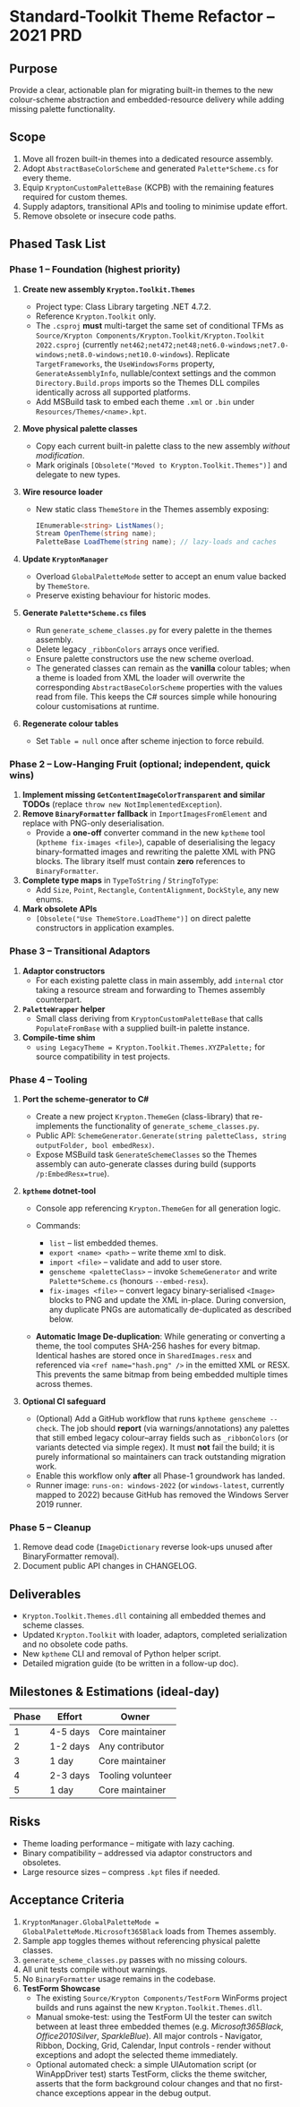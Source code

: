 # Standard-Toolkit Theme Refactor – 2021 PRD

## Purpose

Provide a clear, actionable plan for migrating built-in themes to the new colour-scheme abstraction
and embedded-resource delivery while adding missing palette functionality.

## Scope

1. Move all frozen built-in themes into a dedicated resource assembly.
2. Adopt `AbstractBaseColorScheme` and generated `Palette*Scheme.cs` for every theme.
3. Equip `KryptonCustomPaletteBase` (KCPB) with the remaining features required for custom themes.
4. Supply adaptors, transitional APIs and tooling to minimise update effort.
5. Remove obsolete or insecure code paths.

## Phased Task List

### Phase 1 – Foundation (highest priority)

1. **Create new assembly `Krypton.Toolkit.Themes`**

   - Project type: Class Library targeting .NET 4.7.2.
   - Reference `Krypton.Toolkit` only.
   - The `.csproj` **must** multi-target the same set of conditional TFMs as `Source/Krypton Components/Krypton.Toolkit/Krypton.Toolkit 2022.csproj` (currently `net462;net472;net48;net6.0-windows;net7.0-windows;net8.0-windows;net10.0-windows`). Replicate `TargetFrameworks`, the `UseWindowsForms` property, `GenerateAssemblyInfo`, nullable/context settings and the common `Directory.Build.props` imports so the Themes DLL compiles identically across all supported platforms.
   - Add MSBuild task to embed each theme `.xml` or `.bin` under `Resources/Themes/<name>.kpt`.

2. **Move physical palette classes**

   - Copy each current built-in palette class to the new assembly _without modification_.
   - Mark originals `[Obsolete("Moved to Krypton.Toolkit.Themes")]` and delegate to new types.

3. **Wire resource loader**

   - New static class `ThemeStore` in the Themes assembly exposing:

     ```csharp
     IEnumerable<string> ListNames();
     Stream OpenTheme(string name);
     PaletteBase LoadTheme(string name); // lazy-loads and caches
     ```

4. **Update `KryptonManager`**

   - Overload `GlobalPaletteMode` setter to accept an enum value backed by `ThemeStore`.
   - Preserve existing behaviour for historic modes.

5. **Generate `Palette*Scheme.cs` files**

   - Run `generate_scheme_classes.py` for every palette in the themes assembly.
   - Delete legacy `_ribbonColors` arrays once verified.
   - Ensure palette constructors use the new scheme overload.
   - The generated classes can remain as the **vanilla** colour tables; when a theme is loaded from XML the loader will overwrite the corresponding `AbstractBaseColorScheme` properties with the values read from file. This keeps the C# sources simple while honouring colour customisations at runtime.

6. **Regenerate colour tables**

   - Set `Table = null` once after scheme injection to force rebuild.

### Phase 2 – Low-Hanging Fruit (optional; independent, quick wins)

1. **Implement missing `GetContentImageColorTransparent` and similar TODOs** (replace `throw new NotImplementedException`).
2. **Remove `BinaryFormatter` fallback** in `ImportImagesFromElement` and replace with PNG-only deserialisation.
   - Provide a **one-off** converter command in the new `kptheme` tool (`kptheme fix-images <file>`), capable of deserialising the legacy binary-formatted images and rewriting the palette XML with PNG blocks. The library itself must contain **zero** references to `BinaryFormatter`.
3. **Complete type maps** in `TypeToString` / `StringToType`:
   - Add `Size`, `Point`, `Rectangle`, `ContentAlignment`, `DockStyle`, any new enums.
4. **Mark obsolete APIs**
   - `[Obsolete("Use ThemeStore.LoadTheme")]` on direct palette constructors in application examples.

### Phase 3 – Transitional Adaptors

1. **Adaptor constructors**
   - For each existing palette class in main assembly, add `internal` ctor taking a resource stream and forwarding to Themes assembly counterpart.
2. **`PaletteWrapper` helper**
   - Small class deriving from `KryptonCustomPaletteBase` that calls `PopulateFromBase` with a supplied built-in palette instance.
3. **Compile-time shim**
   - `using LegacyTheme = Krypton.Toolkit.Themes.XYZPalette;` for source compatibility in test projects.

### Phase 4 – Tooling

1. **Port the scheme-generator to C#**
   - Create a new project `Krypton.ThemeGen` (class-library) that re-implements the functionality of `generate_scheme_classes.py`.
   - Public API: `SchemeGenerator.Generate(string paletteClass, string outputFolder, bool embedResx)`.
   - Expose MSBuild task `GenerateSchemeClasses` so the Themes assembly can auto-generate classes during build (supports `/p:EmbedResx=true`).

2. **`kptheme` dotnet-tool**
   - Console app referencing `Krypton.ThemeGen` for all generation logic.
   - Commands:
     - `list` – list embedded themes.
     - `export <name> <path>` – write theme xml to disk.
     - `import <file>` – validate and add to user store.
     - `genscheme <paletteClass>` – invoke `SchemeGenerator` and write `Palette*Scheme.cs` (honours `--embed-resx`).
     - `fix-images <file>` – convert legacy binary-serialised `<Image>` blocks to PNG and update the XML in-place. During conversion, any duplicate PNGs are automatically de-duplicated as described below.

   - **Automatic Image De-duplication**: While generating or converting a theme, the tool computes SHA-256 hashes for every bitmap.  Identical hashes are stored once in `SharedImages.resx` and referenced via `<ref name="hash.png" />` in the emitted XML or RESX. This prevents the same bitmap from being embedded multiple times across themes.

3. **Optional CI safeguard**
   - (Optional) Add a GitHub workflow that runs `kptheme genscheme --check`. The job should **report** (via warnings/annotations) any palettes that still embed legacy colour–array fields such as `_ribbonColors` (or variants detected via simple regex). It must **not** fail the build; it is purely informational so maintainers can track outstanding migration work.
   - Enable this workflow only **after** all Phase-1 groundwork has landed.
   - Runner image: `runs-on: windows-2022` (or `windows-latest`, currently mapped to 2022) because GitHub has removed the Windows Server 2019 runner.

### Phase 5 – Cleanup

1. Remove dead code (`ImageDictionary` reverse look-ups unused after BinaryFormatter removal).
2. Document public API changes in CHANGELOG.

## Deliverables

- `Krypton.Toolkit.Themes.dll` containing all embedded themes and scheme classes.
- Updated `Krypton.Toolkit` with loader, adaptors, completed serialization and no obsolete code paths.
- New `kptheme` CLI and removal of Python helper script.
- Detailed migration guide (to be written in a follow-up doc).

## Milestones & Estimations (ideal-day)

| Phase | Effort | Owner |
|-------|--------|-------|
| 1 | 4-5 days | Core maintainer |
| 2 | 1-2 days | Any contributor |
| 3 | 1 day | Core maintainer |
| 4 | 2-3 days | Tooling volunteer |
| 5 | 1 day | Core maintainer |

## Risks

- Theme loading performance – mitigate with lazy caching.
- Binary compatibility – addressed via adaptor constructors and obsoletes.
- Large resource sizes – compress `.kpt` files if needed.

## Acceptance Criteria

1. `KryptonManager.GlobalPaletteMode = GlobalPaletteMode.Microsoft365Black` loads from Themes assembly.
2. Sample app toggles themes without referencing physical palette classes.
3. `generate_scheme_classes.py` passes with no missing colours.
4. All unit tests compile without warnings.
5. No `BinaryFormatter` usage remains in the codebase.
6. **TestForm Showcase**
    - The existing `Source/Krypton Components/TestForm` WinForms project builds and runs against the new `Krypton.Toolkit.Themes.dll`.
    - Manual smoke-test: using the TestForm UI the tester can switch between at least three embedded themes (e.g. _Microsoft365Black_, _Office2010Silver_, _SparkleBlue_).  All major controls ‑ Navigator, Ribbon, Docking, Grid, Calendar, Input controls ‑ render without exceptions and adopt the selected theme immediately.
    - Optional automated check: a simple UIAutomation script (or WinAppDriver test) starts TestForm, clicks the theme switcher, asserts that the form background colour changes and that no first-chance exceptions appear in the debug output.
